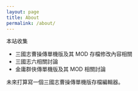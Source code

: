 ```yaml
---
layout: page
title: About
permalink: /about/
---
```


本站收集

+ 三國志曹操傳單機版及其 MOD 存檔修改內容相關
+ 三國志六相關討論
+ 金庸群俠傳單機版及其 MOD 相關討論

未來打算寫一個三國志曹操傳單機版存檔編輯器。